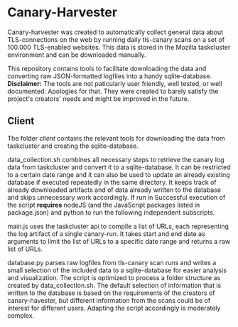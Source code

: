 # Canary-Harvester

Canary-harvester was created to automatically collect general data about 
TLS-connections on the web by running daily tls-canary scans on a set of
100.000 TLS-enabled websites. This data is stored in the Mozilla taskcluster 
environment and can be downloaded manually. 

This repository contains tools to facilitate downloading the data and converting
raw JSON-formatted logfiles into a handy sqlite-database.
**Disclaimer:** 
The tools are not paticularly user friendly, well tested, or well documented. 
Apologies for that. They were created to barely satisfy the project's 
creators' needs and might be improved in the future.

## Client

The folder *client* contains the relevant tools for downloading the data from
taskcluster and creating the sqlite-database. 

data_collection.sh combines all necessary steps to retrieve the canary log data 
from taskcluster and convert it to a sqlite-database. It can be restricted to 
a certain date range and it can also be used to update an already existing 
database if executed repeatedly in the same directory.
It keeps track of already downloaded artifacts and of data already written
to the database and skips unnecessary work accordingly.
If run in 
Successful execution of the script **requires** nodeJS (and the JavaScript 
packages listed in package.json) and python to run the following independent 
subscripts. 

main.js uses the taskcluster api to compile a list of URLs, each representing 
the log artifact of a single canary-run. It takes start and end date as 
arguments to limit the list of URLs to a specific date range and returns a 
raw list of URLs. 

database.py parses raw logfiles from tls-canary scan runs and writes a small
selection of the included data to a sqlite-database for easier analysis and 
visualization. 
The script is optimized to process a folder structure as created
by data_collection.sh.
The default selection of information that is written to the database is based 
on the requirements of the creators of canary-havester, but different information
from the scans could be of interest for different users. Adapting the script 
accordingly is moderately complex.
